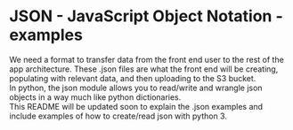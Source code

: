 # JSON - JavaScript Object Notation - examples  
We need a format to transfer data from the front end user to the rest of the app architecture. These .json files are what the front end will be creating, populating with relevant data, and then uploading to the S3 bucket.  
In python, the json module allows you to read/write and wrangle json objects in a way much like python dictionaries.  
This README will be updated soon to explain the .json examples and include examples of how to create/read json with python 3.

